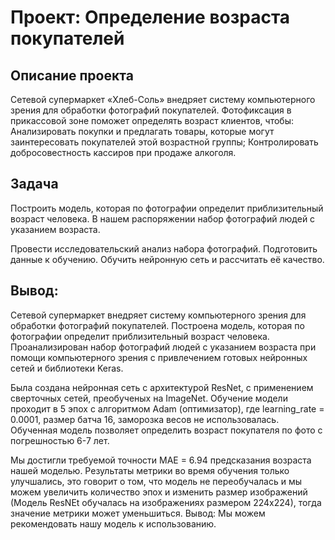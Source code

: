 # Проект: Определение возраста покупателей

## Описание проекта
Сетевой супермаркет «Хлеб-Соль» внедряет систему компьютерного зрения для обработки фотографий покупателей. Фотофиксация в прикассовой зоне поможет определять возраст клиентов, чтобы:
Анализировать покупки и предлагать товары, которые могут заинтересовать покупателей этой возрастной группы;
Контролировать добросовестность кассиров при продаже алкоголя.

## Задача
Построить модель, которая по фотографии определит приблизительный возраст человека. В нашем распоряжении набор фотографий людей с указанием возраста.

Провести исследовательский анализ набора фотографий.
Подготовить данные к обучению.
Обучить нейронную сеть и рассчитать её качество.

## Вывод:
Сетевой супермаркет внедряет систему компьютерного зрения для обработки фотографий покупателей. Построена модель, которая по фотографии определит приблизительный возраст человека. Проанализирован набор фотографий людей с указанием возраста при помощи компьютерного зрения с привлечением готовых нейронных сетей и библиотеки Keras.

Была создана нейронная сеть с архитектурой ResNet, с применением сверточных сетей, преобученых на ImageNet. 
Обучение модели проходит в 5 эпох с алгоритмом Adam (оптимизатор), где learning_rate = 0.0001, размер батча 16, заморозка весов не использовалась.
Обученная модель позволяет определить возраст покупателя по фото с погрешностью 6-7 лет.

Мы достигли требуемой точности MAE = 6.94 предсказания возраста нашей моделью. Результаты метрики во время обучения только улучшались, это говорит о том, что модель не переобучалась и мы можем увеличить количество эпох и изменить размер изображений (Модель ResNEt обучалась на изображениях размером 224х224), тогда значение метрики может уменьшиться.
Вывод: Мы можем рекомендовать нашу модель к использованию.

